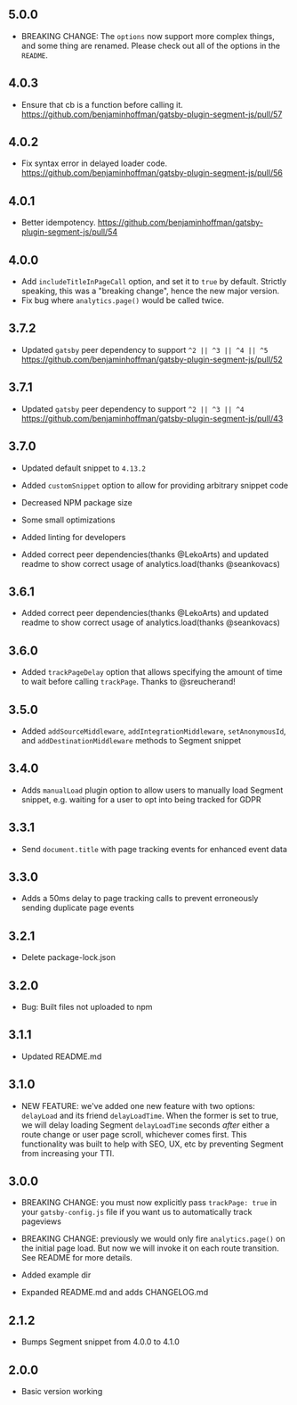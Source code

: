 ## 5.0.0
- BREAKING CHANGE: The `options` now support more complex things, and some thing are renamed. Please check out all of the options in the `README`.

## 4.0.3
- Ensure that cb is a function before calling it. https://github.com/benjaminhoffman/gatsby-plugin-segment-js/pull/57

## 4.0.2
- Fix syntax error in delayed loader code. https://github.com/benjaminhoffman/gatsby-plugin-segment-js/pull/56

## 4.0.1
- Better idempotency. https://github.com/benjaminhoffman/gatsby-plugin-segment-js/pull/54

## 4.0.0

- Add `includeTitleInPageCall` option, and set it to `true` by default. Strictly speaking, this was a "breaking change", hence the new major version.
- Fix bug where `analytics.page()` would be called twice.

## 3.7.2

- Updated `gatsby` peer dependency to support `^2 || ^3 || ^4 || ^5` https://github.com/benjaminhoffman/gatsby-plugin-segment-js/pull/52

## 3.7.1

- Updated `gatsby` peer dependency to support `^2 || ^3 || ^4` https://github.com/benjaminhoffman/gatsby-plugin-segment-js/pull/43

## 3.7.0

- Updated default snippet to `4.13.2`
- Added `customSnippet` option to allow for providing arbitrary snippet code
- Decreased NPM package size
- Some small optimizations
- Added linting for developers

- Added correct peer dependencies(thanks @LekoArts) and updated readme to show correct usage of analytics.load(thanks @seankovacs)

## 3.6.1

- Added correct peer dependencies(thanks @LekoArts) and updated readme to show correct usage of analytics.load(thanks @seankovacs)

## 3.6.0

- Added `trackPageDelay` option that allows specifying the amount of time to wait before calling `trackPage`. Thanks to @sreucherand!

## 3.5.0

- Added `addSourceMiddleware`, `addIntegrationMiddleware`, `setAnonymousId`, and `addDestinationMiddleware` methods to Segment snippet

## 3.4.0

- Adds `manualLoad` plugin option to allow users to manually load Segment snippet, e.g. waiting for a user to opt into being tracked for GDPR

## 3.3.1

- Send `document.title` with page tracking events for enhanced event data

## 3.3.0

- Adds a 50ms delay to page tracking calls to prevent erroneously sending duplicate page events

## 3.2.1

- Delete package-lock.json

## 3.2.0

- Bug: Built files not uploaded to npm

## 3.1.1

- Updated README.md

## 3.1.0

- NEW FEATURE: we've added one new feature with two options: `delayLoad` and its friend `delayLoadTime`. When the former is set to true, we will delay loading Segment `delayLoadTime` seconds _after_ either a route change or user page scroll, whichever comes first. This functionality was built to help with SEO, UX, etc by preventing Segment from increasing your TTI.

## 3.0.0

- BREAKING CHANGE: you must now explicitly pass `trackPage: true` in your `gatsby-config.js` file if you want us to automatically track pageviews

- BREAKING CHANGE: previously we would only fire `analytics.page()` on the initial page load. But now we will invoke it on each route transition. See README for more details.

- Added example dir

- Expanded README.md and adds CHANGELOG.md

## 2.1.2

- Bumps Segment snippet from 4.0.0 to 4.1.0

## 2.0.0

- Basic version working
